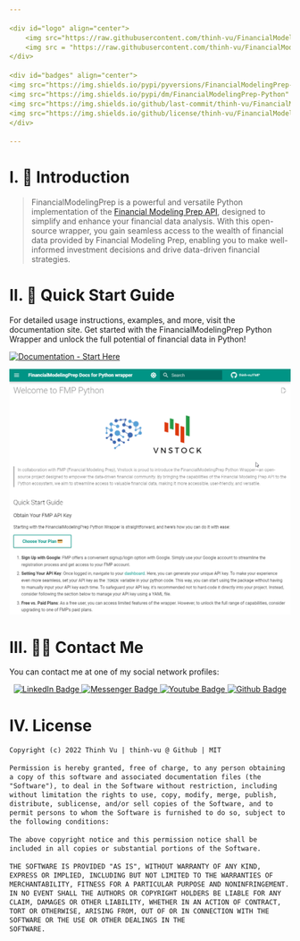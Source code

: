 ```yaml
---

<div id="logo" align="center">
    <img src="https://raw.githubusercontent.com/thinh-vu/FinancialModelingPrep/main/docs/docs/assets/fmp_logo.png" alt= "logo"/>
    <img src = "https://raw.githubusercontent.com/thinh-vu/FinancialModelingPrep/main/docs/docs/assets/vnstock_logo_color.png" alt="vnstock_logo"/>
</div>

<div id="badges" align="center">
<img src="https://img.shields.io/pypi/pyversions/FinancialModelingPrep-Python?logoColor=brown&style=plastic" alt= "Version"/>
<img src="https://img.shields.io/pypi/dm/FinancialModelingPrep-Python" alt="Download Badge"/>
<img src="https://img.shields.io/github/last-commit/thinh-vu/FinancialModelingPrep-Python" alt="Commit Badge"/>
<img src="https://img.shields.io/github/license/thinh-vu/FinancialModelingPrep-Python?color=red" alt="License Badge"/>
</div>

---
```



# I. 🎤 Introduction

> FinancialModelingPrep is a powerful and versatile Python implementation of the [Financial Modeling Prep API](https://financialmodelingprep.com/developer/docs/), designed to simplify and enhance your financial data analysis. With this open-source wrapper, you gain seamless access to the wealth of financial data provided by Financial Modeling Prep, enabling you to make well-informed investment decisions and drive data-driven financial strategies.

# II. 📔 Quick Start Guide

For detailed usage instructions, examples, and more, visit the documentation site. Get started with the FinancialModelingPrep Python Wrapper and unlock the full potential of financial data in Python!

[![Documentation - Start Here](https://img.shields.io/badge/Documentation-Start_Here-58A1D7?style=for-the-badge&logo=fmp)](https://thinh-vu.github.io/FinancialModelingPrep)

<div id="docs" align="center">
    <img src="https://raw.githubusercontent.com/thinh-vu/FinancialModelingPrep/main/docs/docs/assets/FMP_Docs.png" alt= "logo" href="https://thinh-vu.github.io/FinancialModelingPrep/"/>
</div>

# III. 🙋‍♂️ Contact Me

You can contact me at one of my social network profiles:

<div id="badges" align="center">
  <a href="https://www.linkedin.com/in/thinh-vu">
    <img src="https://img.shields.io/badge/LinkedIn-blue?style=for-the-badge&logo=linkedin&logoColor=white" alt="LinkedIn Badge"/>
  </a>
  <a href="https://www.messenger.com/t/mr.thinh.ueh">
    <img src="https://img.shields.io/badge/Messenger-00B2FF?style=for-the-badge&logo=messenger&logoColor=white" alt="Messenger Badge"/>
  <a href="https://www.youtube.com/@learn_anything_az?sub_confirmation=1">
    <img src="https://img.shields.io/badge/YouTube-red?style=for-the-badge&logo=youtube&logoColor=white" alt="Youtube Badge"/>
  </a>
  </a>
    <a href="https://github.com/thinh-vu">
    <img src="https://img.shields.io/badge/GitHub-100000?style=for-the-badge&logo=github&logoColor=white" alt="Github Badge"/>
  </a>
</div>

# IV. License

```
Copyright (c) 2022 Thinh Vu | thinh-vu @ Github | MIT

Permission is hereby granted, free of charge, to any person obtaining a copy of this software and associated documentation files (the "Software"), to deal in the Software without restriction, including without limitation the rights to use, copy, modify, merge, publish, distribute, sublicense, and/or sell copies of the Software, and to permit persons to whom the Software is furnished to do so, subject to the following conditions:

The above copyright notice and this permission notice shall be included in all copies or substantial portions of the Software.

THE SOFTWARE IS PROVIDED "AS IS", WITHOUT WARRANTY OF ANY KIND, EXPRESS OR IMPLIED, INCLUDING BUT NOT LIMITED TO THE WARRANTIES OF MERCHANTABILITY, FITNESS FOR A PARTICULAR PURPOSE AND NONINFRINGEMENT. IN NO EVENT SHALL THE AUTHORS OR COPYRIGHT HOLDERS BE LIABLE FOR ANY CLAIM, DAMAGES OR OTHER LIABILITY, WHETHER IN AN ACTION OF CONTRACT, TORT OR OTHERWISE, ARISING FROM, OUT OF OR IN CONNECTION WITH THE SOFTWARE OR THE USE OR OTHER DEALINGS IN THE
SOFTWARE.
```
